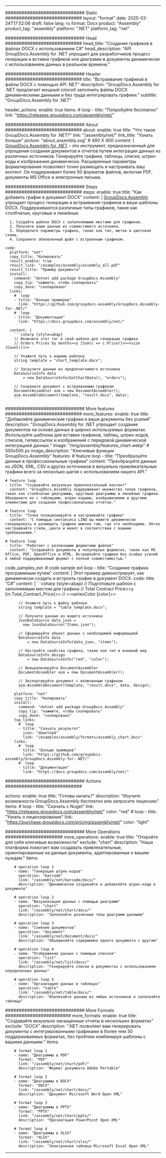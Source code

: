 



---
############################# Static ############################
layout: "format"
date:  2025-02-24T17:52:06
draft: false
lang: ru
format: Docx
product: "Assembly"
product_tag: "assembly"
platform: ".NET"
platform_tag: "net"

############################# Head ############################
head_title: "Создание графиков в файлах DOCX с использованием C#"
head_description: "API GroupDocs.Assembly for .NET упрощает для разработчиков процесс генерации и вставки графиков или диаграмм в документы динамически с использованием данных в реальном времени."

############################# Header ############################
title: "Встраивание графиков в файлы DOCX с помощью API .NET" 
description: "GroupDocs.Assembly for .NET предлагает мощный способ заполнить файлы DOCX динамическими данными и без труда интегрировать графики."
subtitle: "GroupDocs.Assembly for .NET" 

header_actions:
  enable: true
  items:
    #  loop
    - title: "Попробуйте бесплатно"
      link: "https://releases.groupdocs.com/assembly/net/"
      
############################# About ############################
about:
    enable: true
    title: "Что такое GroupDocs.Assembly for .NET?"
    link: "/assembly/net/"
    link_title: "Узнать больше"
    picture: "about_assembly.svg" # 480 X 400
    content: |
       [GroupDocs.Assembly for .NET](/assembly/net/) – это инструмент, предназначенный для упрощения создания документов и отчетов путем интеграции данных из различных источников. Генерируйте графики, таблицы, списки, штрих-коды и изображения динамически. Расширенные параметры форматирования позволяют точно размещать и настраивать ваш контент. Он поддерживает более 50 форматов файлов, включая PDF, документы MS Office и электронные письма.

############################# Steps ############################
steps:
    enable: true
    title: "Как добавить график в документ DOCX"
    content: |
      [GroupDocs.Assembly](/assembly/net/) упрощает процесс генерации и встраивания графиков в ваши шаблоны DOCX. Поддерживаются различные типы графиков, такие как столбчатые, круговые и линейные.
      
      1. Создайте шаблон DOCX с заполняемыми местами для графиков.
      2. Получите ваши данные из совместимого источника.
      3. Определите параметры графика, такие как тип, метки и цветовая схема.
      4. Сохраните обновленный файл с встроенным графиком.
   
    code:
      platform: "net"
      copy_title: "Копировать"
      result_enable: true
      result_link: "/examples/assembly/assembly_all.pdf"
      result_title: "Пример документа"
      install:
        command: "dotnet add package GroupDocs.Assembly"
        copy_tip: "нажмите, чтобы скопировать"
        copy_done: "скопировано"
      links:
        #  loop
        - title: "Больше примеров"
          link: "https://github.com/groupdocs-assembly/GroupDocs.Assembly-for-.NET/"
        #  loop
        - title: "Документация"
          link: "https://docs.groupdocs.com/assembly/net/"
          
      content: |
        ```csharp {style=abap}
        // Включите этот тег в свой шаблон для генерации графика
        // Orders Prices by months<<y [Sum(c => c.Price)]>><<size [Count()]>>

        // Укажите путь к вашему шаблону
        string template = "chart_template.docx";

        // Загрузите данные из предпочитаемого источника
        DataSourceInfo data 
            = new DataSourceInfo(GetChartData(), "orders");

        // Сохраните документ с встраиваемым графиком
        DocumentAssembler asm = new DocumentAssembler();
        asm.AssembleDocument(template, "result.docx", data);
        ```            

############################# More features ############################
more_features:
  enable: true
  title: "Добавляйте динамические графики в ваши документы без усилий"
  description: "GroupDocs.Assembly for .NET упрощает создание документов на основе данных в широко используемых форматах. Используйте шаблоны для вставки графиков, таблиц, штрих-кодов, списков, гиперссылок и изображений с передовой динамической интеграцией данных."
  image: "/img/assembly/features_chart.webp" # 500x500 px
  image_description: "Ключевые функции GroupDocs.Assembly"
  features:
    # feature loop
    - title: "Преобразуйте данные в профессиональные графики"
      content: "Преобразуйте данные из JSON, XML, CSV и других источников в визуально привлекательные графики всего за несколько шагов с использованием нашего API."

    # feature loop
    - title: "Создавайте визуально привлекательный контент"
      content: "GroupDocs.Assembly поддерживает множество типов графиков, таких как столбчатые диаграммы, круговые диаграммы и линейные графики. Объедините их с таблицами, штрих-кодами, изображениями и другими элементами для создания профессиональных отчетов."

    # feature loop
    - title: "Точно позиционируйте и настраивайте графики"
      content: "С помощью синтаксиса LINQ вы можете динамически генерировать и размещать графики именно там, где это необходимо. Легко настраивайте стили, цвета и макет в соответствии с вашими требованиями."

    # feature loop
    - title: "Работает с различными форматами файлов"
      content: "Создавайте документы в популярных форматах, таких как MS Office, PDF, OpenOffice и HTML. Встраивайте графики без особых усилий в любой поддерживаемый формат с полной совместимостью."
      
  code_samples_ext:
    # code sample ext loop
    - title: "Создание графика программным путем"
      content: |
        Этот пример демонстрирует, как динамически создать и встроить график в документ DOCX.
      code:
        title: "C#"
        content: |
          ```csharp {style=abap}
          // Подготовьте шаблон с заполняемым местом для графика
          // Total Contract Price<<y [m.Total_Contract_Price]>>
          // <<seriesColor [color]>>

          // Укажите путь к файлу шаблона
          string template = "table_template.docx";

          // Получите данные из вашего источника
          JsonDataSource data_json = 
            new JsonDataSource("Items.json");

          // Сформируйте объект данных с необходимой информацией
          DataSourceInfo data 
              = new DataSourceInfo(data_json, "items");

          // Настройте свойства графика, такие как тип и внешний вид
          DataSourceInfo design 
              = new DataSourceInfo("red", "color");

          // Инициализируйте DocumentAssembler
          DocumentAssembler asm = new DocumentAssembler();

          // Экспортируйте документ с включенным графиком
          asm.AssembleDocument(template, "result.docx", data, design);
          ```
        platform: "net"
        copy_title: "Копировать"
        install:
          command: "dotnet add package GroupDocs.Assembly"
          copy_tip: "нажмите, чтобы скопировать"
          copy_done: "скопировано"
        top_links:
          #  loop
          - title: "Скачать результат"
            icon: "download"
            link: "/examples/assembly/formats/assembly_chart.docx"
        links:
          #  loop
          - title: "Больше примеров"
            link: "https://github.com/groupdocs-assembly/GroupDocs.Assembly-for-.NET/"
          #  loop
          - title: "Документация"
            link: "https://docs.groupdocs.com/assembly/net/"
            

            


############################# Actions ############################

actions:
  enable: true
  title: "Готовы начать?"
  description: "Изучите возможности GroupDocs.Assembly бесплатно или запросите лицензию"
  items:
    #  loop
    - title: "Скачать с Nuget"
      link: "https://releases.groupdocs.com/assembly/net/"
      color: "red"
        #  loop
    - title: "Узнать о лицензировании"
      link: "https://purchase.groupdocs.com/pricing/assembly/net/"
      color: "light"


############################# More Operations #####################
more_operations:
    enable: true
    title: "Откройте для себя ключевые возможности"
    exclude: "chart"
    description: "Наша платформа помогает вам создавать привлекательные, ориентированные на данные документы, адаптированные к вашим нуждам."
    items: 
          
        # operation loop 1
        - name: "Генерация штрих-кодов"
          operation: "barcode"
          link: "/assembly/net/barcode/docx/"
          description: "Динамически создавайте и добавляйте штрих-коды в документы"

        # operation loop 2
        - name: "Визуализация данных с помощью диаграмм"
          operation: "chart"
          link: "/assembly/net/chart/docx/"
          description: "Заполняйте различные типы диаграмм данными"

        # operation loop 3
        - name: "Слияние документов"
          operation: "document"
          link: "/assembly/net/document/docx/"
          description: "Объединяйте содержимое одного документа с другим"

        # operation loop 4
        - name: "Отображение данных с помощью списков"
          operation: "list"
          link: "/assembly/net/list/docx/"
          description: "Генерируйте списки в документах с использованием определенных данных"

        # operation loop 5
        - name: "Организация данных в таблицах"
          operation: "table"
          link: "/assembly/net/table/docx/"
          description: "Извлекайте данные из любых источников и заполняйте таблицы"
         
          
############################# More Formats ########################
more_formats:
    enable: true
    title: "Создавайте визуально насыщенные отчеты в нескольких форматах"
    exclude: "DOCX"
    description: ".NET позволяет вам генерировать документы с интегрированными графиками в более чем 50 поддерживаемых форматах, без проблем комбинируя шаблоны с вашими данными."
    items: 
          
        # format loop 1
        - name: "Диаграммы в PDF"
          format: "PDF"
          link: "/assembly/net/chart/pdf/"
          description: "Формат документа Adobe Portable"
          
        # format loop 2
        - name: "Диаграммы в DOCX"
          format: "DOCX"
          link: "/assembly/net/chart/docx/"
          description: "Документ Microsoft Word Open XML"
          
        # format loop 3
        - name: "Диаграммы в PPTX"
          format: "PPTX"
          link: "/assembly/net/chart/pptx/"
          description: "Презентация PowerPoint Open XML"
          
        # format loop 4
        - name: "Диаграммы в XLSX"
          format: "XLSX"
          link: "/assembly/net/chart/xlsx/"
          description: "Электронная таблица Microsoft Excel Open XML"


          

---
